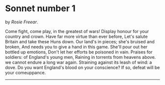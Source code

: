 
# Sonnet number 1 #

by _Rosie Freear_.


Come fight, come play, in the greatest of wars!
    Display honour for your country and crown.
Have far more virtue than ever before,
    Let's salute Britain and take these Huns down.
Our land's in pieces; she's bruised and broken,
    And needs you to give a hand in this game.
She'll pour out her bottled up emotions,
    Don't let her efforts be poisoned in vain.
Praises for soldiers: of England's young men,
    Raining in torrents from heavens above.
we cannot endure a long war again.
    Straining against its leash of wind: a dove.
Do you want England's blood on your conscience?
    If so, defeat will be your comeuppance.

---

